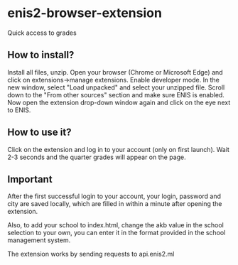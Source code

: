 # enis2-browser-extension
Quick access to grades

<h2>How to install?</h2>

Install all files, unzip. Open your browser (Chrome or Microsoft Edge) and click on extensions->manage extensions. Enable developer mode. In the new window, select "Load unpacked" and select your unzipped file. Scroll down to the "From other sources" section and make sure ENIS is enabled. Now open the extension drop-down window again and click on the eye next to ENIS.

<h2>How to use it?</h2>

Click on the extension and log in to your account (only on first launch). Wait 2-3 seconds and the quarter grades will appear on the page.

<h2>Important</h2>

After the first successful login to your account, your login, password and city are saved locally, which are filled in within a minute after opening the extension.

Also, to add your school to index.html, change the akb value in the school selection to your own, you can enter it in the format provided in the school management system.

The extension works by sending requests to api.enis2.ml
